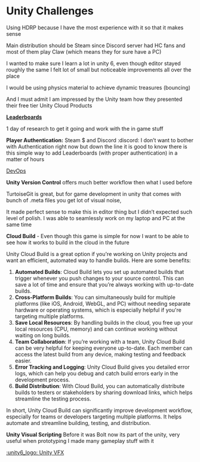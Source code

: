 # Unity Challenges

Using HDRP because I have the most experience with it so that it makes sense

Main distribution should be Steam since Discord server had HC fans and most of them play Claw (which means they for sure have a PC)

I wanted to make sure I learn a lot in unity 6, even though editor stayed roughly the same I felt lot of small but noticeable improvements all over the place 

I would be using physics material to achieve dynamic treasures (bouncing)

And I must admit I am impressed by the Unity team how they presented their free tier Unity Cloud Products

[**Leaderboards** ](Unity%20Challenges%2016547b541aba80e882f7dec1c36f91cc/Leaderboards%2016547b541aba80bbace6c7b904485724.md)

1 day of research to get it going and work with the in game stuff

**Player Authentication:** Steam $ and Discord :discord:
I don’t want to bother with Authentication right now but down the line it is good to know there is this simple way to add Leaderboards (with proper authentication) in a matter of hours

[
DevOps ](Unity%20Challenges%2016547b541aba80e882f7dec1c36f91cc/DevOps%2016547b541aba80a393a1fd22ab9e6abd.md)

**Unity Version Control** offers much better workflow then what I used before 

TurtoiseGit is great, but for game development in unity that comes with bunch of .meta files you get lot of visual noise, 

It made perfect sense to make this in editor thing but I didn’t expected such level of polish. I was able to seamlessly work on my laptop and PC at the same time

**Cloud Build** - Even though this game is simple for now I want to be able to see how it works to build in the cloud in the future 

Unity Cloud Build is a great option if you're working on Unity projects and want an efficient, automated way to handle builds. Here are some benefits:

1. **Automated Builds**: Cloud Build lets you set up automated builds that trigger whenever you push changes to your source control. This can save a lot of time and ensure that you’re always working with up-to-date builds.
2. **Cross-Platform Builds**: You can simultaneously build for multiple platforms (like iOS, Android, WebGL, and PC) without needing separate hardware or operating systems, which is especially helpful if you're targeting multiple platforms.
3. **Save Local Resources**: By handling builds in the cloud, you free up your local resources (CPU, memory) and can continue working without waiting on long builds.
4. **Team Collaboration**: If you’re working with a team, Unity Cloud Build can be very helpful for keeping everyone up-to-date. Each member can access the latest build from any device, making testing and feedback easier.
5. **Error Tracking and Logging**: Unity Cloud Build gives you detailed error logs, which can help you debug and catch build errors early in the development process.
6. **Build Distribution**: With Cloud Build, you can automatically distribute builds to testers or stakeholders by sharing download links, which helps streamline the testing process.

In short, Unity Cloud Build can significantly improve development workflow, especially for teams or developers targeting multiple platforms. It helps automate and streamline building, testing, and distribution.

**Unity Visual Scripting**
Before it was Bolt now its part of the unity, very useful when prototyping
I made many gameplay stuff with it 

[:unity6_logo: Unity VFX](Unity%20Challenges%2016547b541aba80e882f7dec1c36f91cc/unity6_logo%20Unity%20VFX%2016547b541aba8041b797ee4f10ceac3a.md)